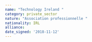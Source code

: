 ```yaml
---
name: "Technology Ireland "
category: private_sector
nature: "Association professionnelle "
nationality: IRL
alliance: 
date_signed: '2018-11-12'
---
```

    